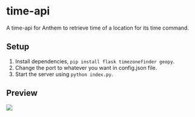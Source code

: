 # time-api
A time-api for Anthem to retrieve time of a location for its time command.

## Setup
1. Install dependencies, `pip install flask timezonefinder geopy`.
2. Change the port to whatever you want in config.json file.
3. Start the server using `python index.py`.

## Preview
![](https://ss.fc5570.me/sBfV)